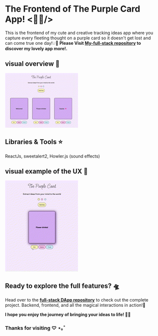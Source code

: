 # The Frontend of The Purple Card App! <💜🎨/>

This is the frontend of my cute and creative tracking ideas app where you capture every fleeting thought on a purple card so it doesn't get lost and can come true one day!💡💜 **Please Visit [My-full-stack repository](https://github.com/aysha-alfasi/The-purple-card-full-DApp-project) to discover my lovely app more!.**


## visual overview 🍓

<img src="imgs/card1.gif" width="240">

## Libraries & Tools ⭐  

ReactJs, sweetalert2, Howler.js (sound effects)

## visual example of the UX 🌟

<img src="imgs/card3.gif" width="240">

##  Ready to explore the full features? 🛸

Head over to the **[full-stack DApp repository](https://github.com/aysha-alfasi/The-purple-card-full-DApp-project)** to check out the complete project. Backend, frontend, and all the magical interactions in action!💖

**I hope you enjoy the journey of bringing your ideas to life! 💜🌼**

### Thanks for visiting ♡ ⋆｡˚
